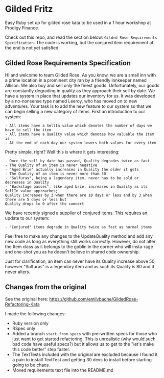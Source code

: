 # Gilded Fritz
Easy Ruby set up for gilded rose kata to be used in a 1 hour workshop at Prodigy Finance. 

Check out this repo, and read the section below: `Gilded Rose Requirements Specification`. The code is working, but the conjured item requirement at the end is not yet satisfied.

## Gilded Rose Requirements Specification

Hi and welcome to team Gilded Rose. As you know, we are a small inn with a prime location in a
prominent city ran by a friendly innkeeper named Allison. We also buy and sell only the finest goods.
Unfortunately, our goods are constantly degrading in quality as they approach their sell by date. We
have a system in place that updates our inventory for us. It was developed by a no-nonsense type named
Leeroy, who has moved on to new adventures. Your task is to add the new feature to our system so that
we can begin selling a new category of items. First an introduction to our system:

	- All items have a SellIn value which denotes the number of days we have to sell the item
	- All items have a Quality value which denotes how valuable the item is
	- At the end of each day our system lowers both values for every item

Pretty simple, right? Well this is where it gets interesting:

	- Once the sell by date has passed, Quality degrades twice as fast
	- The Quality of an item is never negative
	- "Aged Brie" actually increases in Quality the older it gets
	- The Quality of an item is never more than 50
	- "Sulfuras", being a legendary item, never has to be sold or decreases in Quality
	- "Backstage passes", like aged brie, increases in Quality as its SellIn value approaches;
	Quality increases by 2 when there are 10 days or less and by 3 when there are 5 days or less but
	Quality drops to 0 after the concert

We have recently signed a supplier of conjured items. This requires an update to our system:

	- "Conjured" items degrade in Quality twice as fast as normal items

Feel free to make any changes to the UpdateQuality method and add any new code as long as everything
still works correctly. However, do not alter the Item class as it belongs to the
goblin in the corner who will insta-rage and one-shot you as he doesn't believe in shared code
ownership.

Just for clarification, an item can never have its Quality increase above 50, however "Sulfuras" is a
legendary item and as such its Quality is 80 and it never alters.

## Changes from the original
See the original here: https://github.com/emilybache/GildedRose-Refactoring-Kata

I made the following changes:
- Ruby version only
- RSpec only
- Added a branch `start-from-specs` with pre-written specs for those who just want to get started refactoring. This is unrealistic (why would such bad code have useful specs?) but it allows us to get to the "let's make this code better" step faster. 
- The TextTests included with the original are excluded because I found it a pain to install TextTest and getting 30 devs to install before starting going to be chaos.
- Moved requirements text file into the README.md
